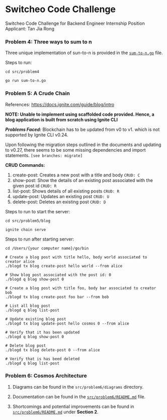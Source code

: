 # Switcheo Code Challenge

Switcheo Code Challenge for Backend Engineer Internship Position
Applicant: Tan Jia Rong

### Problem 4: Three ways to sum to n
Three unique implementation of sun-to-n is provided in the [`sum-to-n.go`](src/problem4/sum-to-n.go) file.

Steps to run:
```shell
cd src/problem4

go run sum-to-n.go
```

### Problem 5: A Crude Chain
References: https://docs.ignite.com/guide/blog/intro

**NOTE: Unable to implement using scaffolded code provided. Hence, a blog application is built from scratch using Ignite CLI**

***Problems Faced:***
Blockchain has to be updated from v0 to v1. which is not supported by Ignite CLI v0.24. 

Upon following the migration steps outlined in the documents and updating to v0.27, there seems to be some missing dependencies and import statements. ```[see branches: migrate]```

**CRUD Commands:**
1. create-post: Creates a new post with a title and body `CRUD: C`
2. show-post: Show the details of an existing post associated with the given post id `CRUD: R`
3. list-post: Shows details of all existing posts `CRUD: R`
4. update-post: Updates an existing post `CRUD: U`
5. delete-post: Deletes an existing post `CRUD: D`

Steps to run to start the server:
```shell
cd src/problem5/blog

ignite chain serve
```

Steps to run after starting server:
```shell
cd /Users/{your computer name}/go/bin

# Create a blog post with title hello, body world associated to creator alice
./blogd tx blog create-post hello world --from alice

# Show blog post associated with the post id: 0
./blogd q blog show-post 0

# Create a blog post with title foo, body bar associated to creator bob
./blogd tx blog create-post foo bar --from bob

# List all blog post
./blogd q blog list-post    

# Update existing blog post
./blogd tx blog update-post hello cosmos 0 --from alice

# Verify that it has been updated
./blogd q blog show-post 0

# Delete blog post
./blogd tx blog delete-post 0 --from alice

# Verify that is has beed deleted
./blogd q blog list-post
```

### Problem 6: Cosmos Architecture

1. Diagrams can be found in the `src/problem6/diagrams` directory.

2. Documentation can be found in the [`src/problem6/README.md`](src/problem6/README.md) file.

3. Shortcomings and potential improvements can be found in [`src/problem6/README.md`](src/problem6/README.md) under **Section 2**.